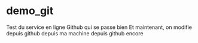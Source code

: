 # demo_git 
Test du service en ligne Github qui se passe bien 
Et maintenant, on modifie depuis github 
depuis ma machine 
depuis github encore 
